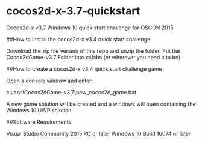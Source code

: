 # cocos2d-x-3.7-quickstart
Cocos2d-x v3.7 Windows 10 quick start challenge for OSCON 2015

##How to install the cocos2d-x v3.4 quick start challenge

Download the zip file version of this repo and unzip the folder. 
Put the Cocos2dGame-v3.7 Folder into c:\labs (or wherever you need it to be)


##How to create a cocos2d-x v3.4 quick start challenge game

Open a console window and enter:

c:\labs\Cocos2dGame-v3.7\new_cocos2d_game.bat

A new game solution will be created and a windows will open containing the Windows 10 UWP solution.


##Software Requirements

Visual Studio Community 2015 RC or later
Windows 10 Build 10074 or later



